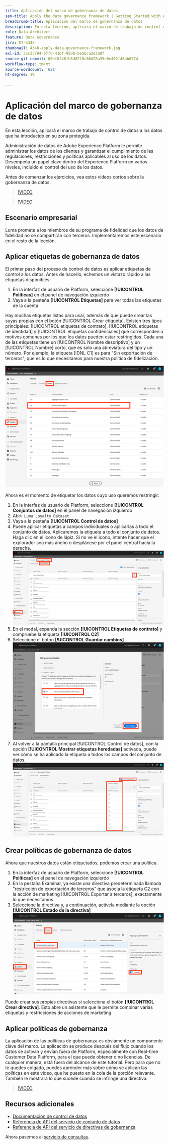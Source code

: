 ```yaml
---
title: Aplicación del marco de gobernanza de datos
seo-title: Apply the data governance framework | Getting Started with Adobe Experience Platform for Data Architects and Data Engineers
breadcrumb-title: Aplicación del marco de gobernanza de datos
description: En esta lección, aplicará el marco de trabajo de control de datos a los datos que ha introducido en su zona protegida.
role: Data Architect
feature: Data Governance
jira: KT-4348
thumbnail: 4348-apply-data-governance-framework.jpg
exl-id: 3cc3c794-5ffd-41bf-95d8-be5bca2e3a0f
source-git-commit: 00ef0f40fb3d82f0c06428a35c0e402f46ab6774
workflow-type: tm+mt
source-wordcount: '621'
ht-degree: 1%

---
```


# Aplicación del marco de gobernanza de datos

<!--15min-->

En esta lección, aplicará el marco de trabajo de control de datos a los datos que ha introducido en su zona protegida.

Administración de datos de Adobe Experience Platform le permite administrar los datos de los clientes y garantizar el cumplimiento de las regulaciones, restricciones y políticas aplicables al uso de los datos. Desempeña un papel clave dentro del Experience Platform en varios niveles, incluido el control del uso de los datos.

Antes de comenzar los ejercicios, vea estos vídeos cortos sobre la gobernanza de datos:
>[!VIDEO](https://video.tv.adobe.com/v/36653?learn=on)

>[!VIDEO](https://video.tv.adobe.com/v/29708?learn=on)

<!--
## Permissions required

In the [Configure Permissions](configure-permissions.md) lesson, you set up all the access controls required to complete this lesson, specifically:

* Permission items **[!UICONTROL Data Governance]** > **[!UICONTROL Manage Usage Labels]**, **[!UICONTROL Manage Data Usage Policies]** and **[!UICONTROL View Data Usage Policies]**
* Permission items **[!UICONTROL Data Management]** > **[!UICONTROL View Datasets]** and **[!UICONTROL Manage Datasets]**
* Permission item **[!UICONTROL Sandboxes]** > `Luma Tutorial`
* User-role access to the `Luma Tutorial Platform` Product Profile
-->

## Escenario empresarial

Luma promete a los miembros de su programa de fidelidad que los datos de fidelidad no se compartirán con terceros. Implementaremos este escenario en el resto de la lección.

## Aplicar etiquetas de gobernanza de datos

El primer paso del proceso de control de datos es aplicar etiquetas de control a los datos. Antes de hacerlo, echemos un vistazo rápido a las etiquetas disponibles:

1. En la interfaz de usuario de Platform, seleccione **[!UICONTROL Políticas]** en el panel de navegación izquierdo
1. Vaya a la pestaña **[!UICONTROL Etiquetas]** para ver todas las etiquetas de la cuenta.

Hay muchas etiquetas listas para usar, además de que puede crear las suyas propias con el botón [!UICONTROL Crear etiqueta]. Existen tres tipos principales: [!UICONTROL etiquetas de contrato], [!UICONTROL etiquetas de identidad] y [!UICONTROL etiquetas confidenciales] que corresponden a motivos comunes por los que los datos pueden estar restringidos. Cada una de las etiquetas tiene un [!UICONTROL Nombre descriptivo] y un [!UICONTROL Nombre] corto, que es solo una abreviatura del tipo y un número. Por ejemplo, la etiqueta [!DNL C1] es para &quot;Sin exportación de terceros&quot;, que es lo que necesitamos para nuestra política de fidelización.

![Etiqueta de control de datos](assets/governance-policies.png)

Ahora es el momento de etiquetar los datos cuyo uso queremos restringir:

1. En la interfaz de usuario de Platform, seleccione **[!UICONTROL Conjuntos de datos]** en el panel de navegación izquierdo
1. Abrir `Luma Loyalty Dataset`
1. Vaya a la pestaña **[!UICONTROL Control de datos]**
1. Puede aplicar etiquetas a campos individuales o aplicarlas a todo el conjunto de datos. Aplicaremos la etiqueta a todo el conjunto de datos. Haga clic en el icono de lápiz. Si no ve el icono, intente hacer que el explorador sea más ancho o desplácese por el panel central hacia la derecha.
   ![Gobierno de datos](assets/governance-dataset.png)
1. En el modal, expanda la sección **[!UICONTROL Etiquetas de contrato]** y compruebe la etiqueta **[!UICONTROL C2]**
1. Seleccione el botón **[!UICONTROL Guardar cambios]**
   ![Gobierno de datos](assets/governance-applyLabel.png)
1. Al volver a la pantalla principal [!UICONTROL Control de datos], con la opción **[!UICONTROL Mostrar etiquetas heredadas]** activada, puede ver cómo se ha aplicado la etiqueta a todos los campos del conjunto de datos.
   ![Gobierno de datos](assets/governance-labelsAdded.png)


<!--adding extra, unnecessary fields from field groups makes it harder to see which fields really need labels-->
<!--Are there any best practices for applying governance labels-->

## Crear políticas de gobernanza de datos

Ahora que nuestros datos están etiquetados, podemos crear una política.

1. En la interfaz de usuario de Platform, seleccione **[!UICONTROL Políticas]** en el panel de navegación izquierdo
1. En la pestaña Examinar, ya existe una directiva predeterminada llamada &quot;restricción de exportación de terceros&quot; que asocia la etiqueta C2 con la acción de marketing [!UICONTROL Exportar a terceros], exactamente lo que necesitamos.
1. Seleccione la directiva y, a continuación, actívela mediante la opción **[!UICONTROL Estado de la directiva]**
   ![Gobierno de datos](assets/governance-enablePolicy.png)

Puede crear sus propias directivas si selecciona el botón **[!UICONTROL Crear directiva]**. Esto abre un asistente que le permite combinar varias etiquetas y restricciones de acciones de marketing.

## Aplicar políticas de gobernanza

La aplicación de las políticas de gobernanza es obviamente un componente clave del marco. La aplicación se produce después del flujo cuando los datos se activan y envían fuera de Platform, especialmente con Real-time Customer Data Platform, para el que puede obtener o no licencias. De cualquier manera, está fuera del alcance de este tutorial. Pero para que no te quedes colgado, puedes aprender más sobre cómo se aplican las políticas en este video, que he puesto en la cola de la porción relevante. También le mostrará lo que sucede cuando se infringe una directiva.

>[!VIDEO](https://video.tv.adobe.com/v/33631/?t=151&quality=12&learn=on)


## Recursos adicionales

* [Documentación de control de datos](https://experienceleague.adobe.com/docs/experience-platform/data-governance/home.html?lang=es)
* [Referencia de API del servicio de conjunto de datos](https://www.adobe.io/experience-platform-apis/references/dataset-service/)
* [Referencia de API del servicio de directivas de gobernanza](https://www.adobe.io/experience-platform-apis/references/policy-service/)

Ahora pasemos al [servicio de consultas](run-queries.md).
